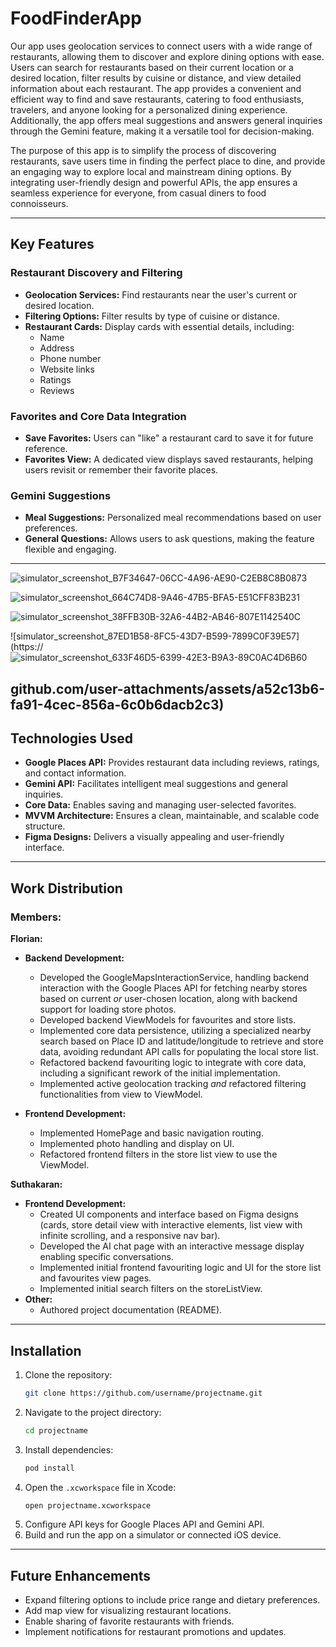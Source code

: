 # FoodFinderApp

Our app uses geolocation services to connect users with a wide range of restaurants, allowing them to discover and explore dining options with ease. Users can search for restaurants based on their current location or a desired location, filter results by cuisine or distance, and view detailed information about each restaurant. The app provides a convenient and efficient way to find and save restaurants, catering to food enthusiasts, travelers, and anyone looking for a personalized dining experience. Additionally, the app offers meal suggestions and answers general inquiries through the Gemini feature, making it a versatile tool for decision-making.

The purpose of this app is to simplify the process of discovering restaurants, save users time in finding the perfect place to dine, and provide an engaging way to explore local and mainstream dining options. By integrating user-friendly design and powerful APIs, the app ensures a seamless experience for everyone, from casual diners to food connoisseurs.

---

## Key Features

### Restaurant Discovery and Filtering
- **Geolocation Services:** Find restaurants near the user's current or desired location.
- **Filtering Options:** Filter results by type of cuisine or distance.
- **Restaurant Cards:** Display cards with essential details, including:
  - Name
  - Address
  - Phone number
  - Website links
  - Ratings
  - Reviews

### Favorites and Core Data Integration
- **Save Favorites:** Users can "like" a restaurant card to save it for future reference.
- **Favorites View:** A dedicated view displays saved restaurants, helping users revisit or remember their favorite places.

### Gemini Suggestions
- **Meal Suggestions:** Personalized meal recommendations based on user preferences.
- **General Questions:** Allows users to ask questions, making the feature flexible and engaging.

---
![simulator_screenshot_B7F34647-06CC-4A96-AE90-C2EB8C8B0873](https://github.com/user-attachments/assets/df766ead-24fc-4bce-8e88-c6ec9a968e59)

![simulator_screenshot_664C74D8-9A46-47B5-BFA5-E51CFF83B231](https://github.com/user-attachments/assets/5251df6f-b173-4df6-a1a4-f3f26df19893)

![simulator_screenshot_38FFB30B-32A6-44B2-AB46-807E1142540C](https://github.com/user-attachments/assets/7d47e0b0-c9b1-49d9-ae9b-510f79d767bc)

![simulator_screenshot_87ED1B58-8FC5-43D7-B599-7899C0F39E57](https://![simulator_screenshot_633F46D5-6399-42E3-B9A3-89C0AC4D6B60](https://github.com/user-attachments/assets/ae3d8b3c-d12b-4e64-914d-758c6b56fcc8)

github.com/user-attachments/assets/a52c13b6-fa91-4cec-856a-6c0b6dacb2c3)
---

## Technologies Used

- **Google Places API:** Provides restaurant data including reviews, ratings, and contact information.
- **Gemini API:** Facilitates intelligent meal suggestions and general inquiries.
- **Core Data:** Enables saving and managing user-selected favorites.
- **MVVM Architecture:** Ensures a clean, maintainable, and scalable code structure.
- **Figma Designs:** Delivers a visually appealing and user-friendly interface.

---

## Work Distribution

### Members:

**Florian:**
*   **Backend Development:**
    *   Developed the GoogleMapsInteractionService, handling backend interaction with the Google Places API for fetching nearby stores based on current *or* user-chosen location, along with backend support for loading store photos.
    *   Developed backend ViewModels for favourites and store lists.
    *   Implemented core data persistence, utilizing a specialized nearby search based on Place ID and latitude/longitude to retrieve and store data, avoiding redundant API calls for populating the local store list.
    *   Refactored backend favouriting logic to integrate with core data, including a significant rework of the initial implementation.
    *   Implemented active geolocation tracking *and* refactored filtering functionalities from view to ViewModel.

*   **Frontend Development:**
    *   Implemented HomePage and basic navigation routing.
    *   Implemented photo handling and display on UI.
    *   Refactored frontend filters in the store list view to use the ViewModel.

**Suthakaran:**

*   **Frontend Development:**
    *   Created UI components and interface based on Figma designs (cards, store detail view with interactive elements, list view with infinite scrolling, and a responsive nav bar).
    *   Developed the AI chat page with an interactive message display enabling specific conversations.
    *   Implemented initial frontend favouriting logic and UI for the store list and favourites view pages. 
    *   Implemented initial search filters on the storeListView.
*   **Other:**
    *   Authored project documentation (README).

---

## Installation

1. Clone the repository:
   ```bash
   git clone https://github.com/username/projectname.git
   ```
2. Navigate to the project directory:
   ```bash
   cd projectname
   ```
3. Install dependencies:
   ```bash
   pod install
   ```
4. Open the `.xcworkspace` file in Xcode:
   ```bash
   open projectname.xcworkspace
   ```
5. Configure API keys for Google Places API and Gemini API.
6. Build and run the app on a simulator or connected iOS device.

---

## Future Enhancements

- Expand filtering options to include price range and dietary preferences.
- Add map view for visualizing restaurant locations.
- Enable sharing of favorite restaurants with friends.
- Implement notifications for restaurant promotions and updates.


